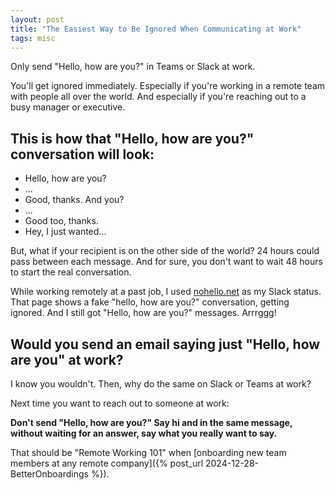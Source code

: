 ```yaml
---
layout: post
title: "The Easiest Way to Be Ignored When Communicating at Work"
tags: misc
---
```


Only send "Hello, how are you?" in Teams or Slack at work.

You'll get ignored immediately. Especially if you're working in a remote team with people all over the world. And especially if you're reaching out to a busy manager or executive.

## This is how that "Hello, how are you?" conversation will look:

- Hello, how are you?
- ...
- Good, thanks. And you?
- ...
- Good too, thanks.
- Hey, I just wanted...

But, what if your recipient is on the other side of the world? 24 hours could pass between each message. And for sure, you don't want to wait 48 hours to start the real conversation.

While working remotely at a past job, I used [nohello.net](https://nohello.net/en/) as my Slack status. That page shows a fake "hello, how are you?" conversation, getting ignored. And I still got "Hello, how are you?" messages. Arrrggg!

## Would you send an email saying just "Hello, how are you" at work?

I know you wouldn't. Then, why do the same on Slack or Teams at work?

Next time you want to reach out to someone at work:

**Don't send "Hello, how are you?" Say hi and in the same message, without waiting for an answer, say what you really want to say.**

That should be "Remote Working 101" when [onboarding new team members at any remote company]({% post_url 2024-12-28-BetterOnboardings %}).
